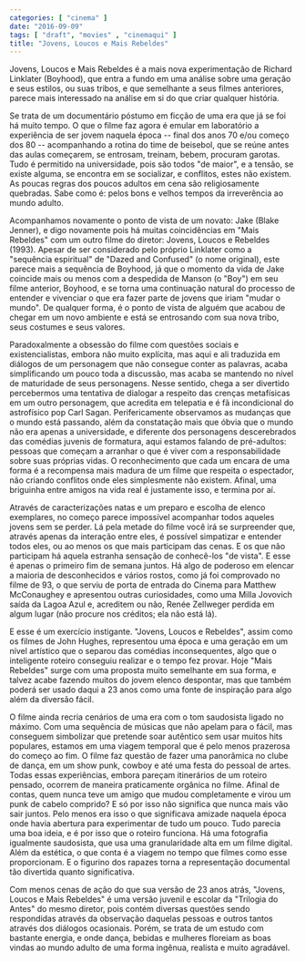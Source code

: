 ```yaml
---
categories: [ "cinema" ]
date: "2016-09-09"
tags: [ "draft", "movies" , "cinemaqui" ]
title: "Jovens, Loucos e Mais Rebeldes"
---
```

Jovens, Loucos e Mais Rebeldes é a mais nova experimentação de
Richard Linklater (Boyhood), que entra a fundo em uma análise sobre
uma geração e seus estilos, ou suas tribos, e que semelhante a seus
filmes anteriores, parece mais interessado na análise em si do que
criar qualquer história.

Se trata de um documentário póstumo em ficção de uma era que já se
foi há muito tempo. O que o filme faz agora é emular em laboratório
a experiência de ser jovem naquela época -- final dos anos 70 e/ou
começo dos 80 -- acompanhando a rotina do time de beisebol, que se
reúne antes das aulas começarem, se entrosam, treinam, bebem, procuram
garotas. Tudo é permitido na universidade, pois são todos "de maior",
e a tensão, se existe alguma, se encontra em se socializar, e conflitos,
estes não existem. As poucas regras dos poucos adultos em cena são
religiosamente quebradas. Sabe como é: pelos bons e velhos tempos da
irreverência ao mundo adulto.

Acompanhamos novamente o ponto de vista de um novato: Jake (Blake Jenner),
e digo novamente pois há muitas coincidências em "Mais Rebeldes" com
um outro filme do diretor: Jovens, Loucos e Rebeldes (1993). Apesar de
ser considerado pelo próprio Linklater como a "sequência espiritual" de
"Dazed and Confused" (o nome original), este parece mais a sequência de
Boyhood, já que o momento da vida de Jake coincide mais ou menos com a
despedida de Manson (o "Boy") em seu filme anterior, Boyhood, e se torna
uma continuação natural do processo de entender e vivenciar o que era
fazer parte de jovens que iriam "mudar o mundo". De qualquer forma, é
o ponto de vista de alguém que acabou de chegar em um novo ambiente e
está se entrosando com sua nova tribo, seus costumes e seus valores.

Paradoxalmente a obsessão do filme com questões sociais e
existencialistas, embora não muito explícita, mas aqui e ali traduzida
em diálogos de um personagem que não consegue conter as palavras,
acaba simplificando um pouco toda a discussão, mas acaba se mantendo
no nível de maturidade de seus personagens. Nesse sentido, chega a ser
divertido percebermos uma tentativa de dialogar a respeito das crenças
metafísicas em um outro personagem, que acredita em telepatia e é fã
incondicional do astrofísico pop Carl Sagan. Perifericamente observamos
as mudanças que o mundo está passando, além da constatação mais
que óbvia que o mundo não era apenas a universidade, e diferente dos
personagens descerebrados das comédias juvenis de formatura, aqui estamos
falando de pré-adultos: pessoas que começam a arranhar o que é viver
com a responsabilidade sobre suas próprias vidas. O reconhecimento que
cada um encara de uma forma é a recompensa mais madura de um filme que
respeita o espectador, não criando conflitos onde eles simplesmente não
existem. Afinal, uma briguinha entre amigos na vida real é justamente
isso, e termina por aí.

Através de caracterizações natas e um preparo e escolha de elenco
exemplares, no começo parece impossível acompanhar todos aqueles jovens
sem se perder. Lá pela metade do filme você irá se surpreender que,
através apenas da interação entre eles, é possível simpatizar e
entender todos eles, ou ao menos os que mais participam das cenas. E
os que não participam há aquela estranha sensação de conhecê-los
"de vista". E esse é apenas o primeiro fim de semana juntos. Há algo
de poderoso em elencar a maioria de desconhecidos e vários rostos,
como já foi comprovado no filme de 93, o que serviu de porta de entrada
do Cinema para Matthew McConaughey e apresentou outras curiosidades,
como uma Milla Jovovich saída da Lagoa Azul e, acreditem ou não,
Renée Zellweger perdida em algum lugar (não procure nos créditos;
ela não está lá).

E esse é um exercício instigante. "Jovens, Loucos e Rebeldes", assim
como os filmes de John Hughes, representou uma época e uma geração
em um nível artístico que o separou das comédias inconsequentes, algo
que o inteligente roteiro conseguiu realizar e o tempo fez provar. Hoje
"Mais Rebeldes" surge com uma proposta muito semelhante em sua forma,
e talvez acabe fazendo muitos do jovem elenco despontar, mas que também
poderá ser usado daqui a 23 anos como uma fonte de inspiração para
algo além da diversão fácil.

O filme ainda recria cenários de uma era com o tom saudosista ligado
no máximo. Com uma sequência de músicas que não apelam para o
fácil, mas conseguem simbolizar que pretende soar autêntico sem
usar muitos hits populares, estamos em uma viagem temporal que é pelo
menos prazerosa do começo ao fim. O filme faz questão de fazer uma
panorâmica no clube de dança, em um show punk, cowboy e até uma
festa do pessoal de artes. Todas essas experiências, embora pareçam
itinerários de um roteiro pensado, ocorrem de maneira praticamente
orgânica no filme. Afinal de contas, quem nunca teve um amigo que
mudou completamente e virou um punk de cabelo comprido? E só por isso
não significa que nunca mais vão sair juntos. Pelo menos era isso
o que significava amizade naquela época onde havia abertura para
experimentar de tudo um pouco. Tudo parecia uma boa ideia, e é por
isso que o roteiro funciona. Há uma fotografia igualmente saudosista,
que usa uma granularidade alta em um filme digital. Além da estética,
o que conta é a viagem no tempo que filmes como esse proporcionam. E o
figurino dos rapazes torna a representação documental tão divertida
quanto significativa.

Com menos cenas de ação do que sua versão de 23 anos atrás, "Jovens,
Loucos e Mais Rebeldes" é uma versão juvenil e escolar da "Trilogia do
Antes" do mesmo diretor, pois contém diversas questões sendo respondidas
através da observação daquelas pessoas e outros tantos através dos
diálogos ocasionais. Porém, se trata de um estudo com bastante energia,
e onde dança, bebidas e mulheres floreiam as boas vindas ao mundo adulto
de uma forma ingênua, realista e muito agradável.
